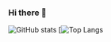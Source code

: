 ### Hi there 👋

![GitHub stats](https://github-readme-stats.vercel.app/api?username=TheOrangeIcon&show_icons=true&theme=react&count_private=true&cache_seconds=1800)
[![Top Langs](https://github-readme-stats.vercel.app/api/top-langs/?username=TheOrangeIcon&theme=react)
